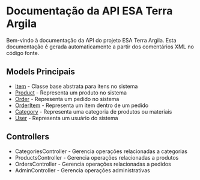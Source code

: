 # Documentação da API ESA Terra Argila

Bem-vindo à documentação da API do projeto ESA Terra Argila. Esta documentação é gerada automaticamente a partir dos comentários XML no código fonte.

## Models Principais

* [Item](../api/ESA_Terra_Argila.Models.Item.yml) - Classe base abstrata para itens no sistema
* [Product](../api/ESA_Terra_Argila.Models.Product.yml) - Representa um produto no sistema
* [Order](../api/ESA_Terra_Argila.Models.Order.yml) - Representa um pedido no sistema
* [OrderItem](../api/ESA_Terra_Argila.Models.OrderItem.yml) - Representa um item dentro de um pedido
* [Category](../api/ESA_Terra_Argila.Models.Category.yml) - Representa uma categoria de produtos ou materiais
* [User](../api/ESA_Terra_Argila.Models.User.yml) - Representa um usuário do sistema

## Controllers

* CategoriesController - Gerencia operações relacionadas a categorias
* ProductsController - Gerencia operações relacionadas a produtos
* OrdersController - Gerencia operações relacionadas a pedidos
* AdminController - Gerencia operações administrativas 